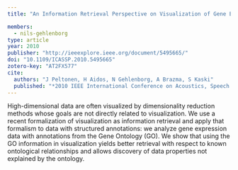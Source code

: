 ```yaml
---
title: "An Information Retrieval Perspective on Visualization of Gene Expression Data with Ontological Annotation"

members:
  - nils-gehlenborg
type: article
year: 2010
publisher: "http://ieeexplore.ieee.org/document/5495665/"
doi: "10.1109/ICASSP.2010.5495665"
zotero-key: "AT2FX577"
cite:
  authors: "J Peltonen, H Aidos, N Gehlenborg, A Brazma, S Kaski"
  published: "*2010 IEEE International Conference on Acoustics, Speech and Signal Processing*"
---
```

High-dimensional data are often visualized by dimensionality reduction methods whose goals are not directly related to visualization. We use a recent formalization of visualization as information retrieval and apply that formalism to data with structured annotations: we analyze gene expression data with annotations from the Gene Ontology (GO). We show that using the GO information in visualization yields better retrieval with respect to known ontological relationships and allows discovery of data properties not explained by the ontology.